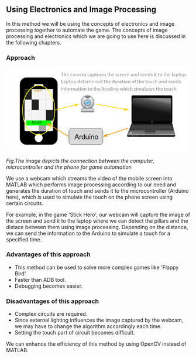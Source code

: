 ## Using Electronics and Image Processing

In this method we will be using the concepts of electronics and image processing together to automate the game. The concepts of image processing  and electronics which we are going to use here is discussed in the following chapters.

### Approach

![image11](/Images/methods-3.png)

*Fig.The image depicts the connection between the computer, microcontroller and the phone for game automation*

We use a webcam which streams the video of the mobile screen into MATLAB which performs image processing according to our need and generates the duration of touch and sends it to the microcontroller (Arduino here), which is used to simulate the touch on the phone screen using certain circuits.

For example, in the game 'Stick Hero', our webcam will capture the image of the screen and send it to the laptop where we can detect the pillars and the distace between them using image processing. Depending on the distance, we can send the information to the Arduino to simulate a touch for a specified time.


### Advantages of this approach

- This method can be used to solve more complex games like 'Flappy Bird'.
- Faster than ADB tool.
- Debugging becomes easier.

### Disadvantages of this approach

- Complex circuits are required.
- Since external lighting influences the image captured by the webcam, we may have to change the algorithm accordingly each time.
- Setting the touch part of circuit becomes difficult.

We can enhance the efficiency of this method by using OpenCV instead of MATLAB.